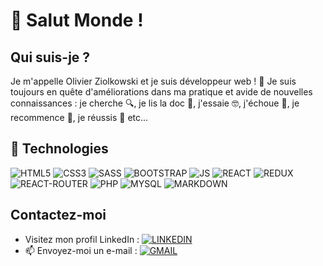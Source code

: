 # 👋 Salut Monde !

##  Qui suis-je ?
Je m'appelle Olivier Ziolkowski et je suis développeur web !
🌱 Je suis toujours en quête d'améliorations dans ma pratique et avide de nouvelles connaissances : je cherche 🔍, je lis la doc 📖, j'essaie 🤓, j'échoue 🤔, je recommence 🔄, je réussis 💪 etc...

## 💾 Technologies
![HTML5](https://img.shields.io/badge/HTML5-E34F26?style=for-the-badge&logo=html5&logoColor=white) ![CSS3](https://img.shields.io/badge/CSS3-1572B6?style=for-the-badge&logo=css3&logoColor=white) ![SASS](https://img.shields.io/badge/Sass-CC6699?style=for-the-badge&logo=sass&logoColor=white) ![BOOTSTRAP](https://img.shields.io/badge/Bootstrap-563D7C?style=for-the-badge&logo=bootstrap&logoColor=white) ![JS](https://img.shields.io/badge/JavaScript-323330?style=for-the-badge&logo=javascript&logoColor=F7DF1E) ![REACT](https://img.shields.io/badge/React-20232A?style=for-the-badge&logo=react&logoColor=61DAFB) ![REDUX](https://img.shields.io/badge/Redux-593D88?style=for-the-badge&logo=redux&logoColor=white) ![REACT-ROUTER](https://img.shields.io/badge/React_Router-CA4245?style=for-the-badge&logo=react-router&logoColor=white) ![PHP](https://img.shields.io/badge/PHP-777BB4?style=for-the-badge&logo=php&logoColor=white) ![MYSQL](https://img.shields.io/badge/MySQL-00000F?style=for-the-badge&logo=mysql&logoColor=white) ![MARKDOWN](	https://img.shields.io/badge/Markdown-000000?style=for-the-badge&logo=markdown&logoColor=white)

## Contactez-moi
-  Visitez mon profil LinkedIn : [![LINKEDIN](https://img.shields.io/badge/LinkedIn-0077B5?style=for-the-badge&logo=linkedin&logoColor=white)](https://www.linkedin.com/in/olivier-ziolkowski/)
- 📫 Envoyez-moi un e-mail : [![GMAIL](https://img.shields.io/badge/Gmail-D14836?style=for-the-badge&logo=gmail&logoColor=white)](mailto:olivier.ziolkowski@gmail.com)

<!---
OlivierZiolkowski/OlivierZiolkowski is a ✨ special ✨ repository because its `README.md` (this file) appears on your GitHub profile.
You can click the Preview link to take a look at your changes.
--->
